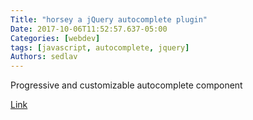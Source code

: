 ```yaml
---
Title: "horsey a jQuery autocomplete plugin"
Date: 2017-10-06T11:52:57.637-05:00
Categories: [webdev]
tags: [javascript, autocomplete, jquery]
Authors: sedlav
---
```


Progressive and customizable autocomplete component

[Link](https://bevacqua.github.io/horsey/)
